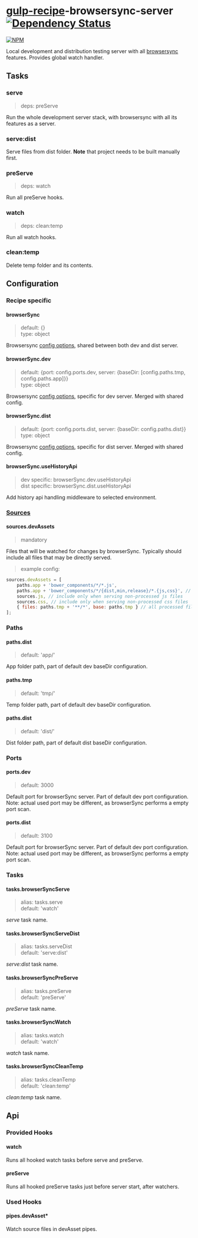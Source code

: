# [gulp-recipe](https://github.com/PGS-dev/gulp-recipe-loader)-browsersync-server [![Dependency Status][depstat-image]][depstat-url]
[![NPM][npm-image]][npm-url]

Local development and distribution testing server with all [browsersync](http://www.browsersync.io/) features. Provides global watch handler.

## Tasks
### serve
> deps: preServe

Run the whole development server stack, with browsersync with all its features as a server.

### serve:dist

Serve files from dist folder. **Note** that project needs to be built manually first.

### preServe
> deps: watch

Run all preServe hooks.

### watch
> deps: clean:temp

Run all watch hooks.

### clean:temp

Delete temp folder and its contents.

## Configuration
### Recipe specific
#### browserSync
> default: {}<br>
> type: object

Browsersync [config options](http://www.browsersync.io/docs/options/), shared between both dev and dist server.

#### browserSync.dev
> default: {port: config.ports.dev, server: {baseDir: [config.paths.tmp, config.paths.app]}}<br>
> type: object

Browsersync [config options](http://www.browsersync.io/docs/options/), specific for dev server. Merged with shared config.

#### browserSync.dist
> default: {port: config.ports.dist, server: {baseDir: config.paths.dist}}<br>
> type: object

Browsersync [config options](http://www.browsersync.io/docs/options/), specific for dist server. Merged with shared config.

#### browserSync.useHistoryApi
> dev specific: browserSync.dev.useHistoryApi<br>
> dist specific: browserSync.dist.useHistoryApi

Add history api handling middleware to selected environment.

### [Sources](https://github.com/PGS-dev/gulp-recipe-loader#sources-configuration-syntax)
#### sources.devAssets
> mandatory

Files that will be watched for changes by browserSync. Typically should include all files that may be directly served.

> example config:
```javascript
sources.devAssets = [
    paths.app + 'bower_components/*/*.js',
    paths.app + 'bower_components/*/{dist,min,release}/*.{js,css}', // most of the generic bower modules
    sources.js, // include only when serving non-processed js files
    sources.css, // include only when serving non-processed css files
    { files: paths.tmp + '**/*', base: paths.tmp } // all processed files from temp directory
];
```

### Paths
#### paths.dist
> default: 'app/'

App folder path, part of default dev baseDir configuration.

#### paths.tmp
> default: 'tmp/'

Temp folder path, part of default dev baseDir configuration.

#### paths.dist
> default: 'dist/'

Dist folder path, part of default dist baseDir configuration.

### Ports
#### ports.dev
> default: 3000

Default port for browserSync server. Part of default dev port configuration.
Note: actual used port may be different, as browserSync performs a empty port scan.

#### ports.dist
> default: 3100

Default port for browserSync server. Part of default dev port configuration.
Note: actual used port may be different, as browserSync performs a empty port scan.

### Tasks
#### tasks.browserSyncServe
> alias: tasks.serve<br>
> default: 'watch'

_serve_ task name.

#### tasks.browserSyncServeDist
> alias: tasks.serveDist<br>
> default: 'serve:dist'

_serve:dist_ task name.

#### tasks.browserSyncPreServe
> alias: tasks.preServe<br>
> default: 'preServe'

_preServe_ task name.

#### tasks.browserSyncWatch
> alias: tasks.watch<br>
> default: 'watch'

_watch_ task name.

#### tasks.browserSyncCleanTemp
> alias: tasks.cleanTemp<br>
> default: 'clean:temp'

_clean:temp_ task name.

## Api
### Provided Hooks
#### watch

Runs all hooked watch tasks before serve and preServe.

#### preServe

Runs all hooked preServe tasks just before server start, after watchers.

### Used Hooks
#### pipes.devAsset*

Watch source files in devAsset pipes.

[npm-url]: https://npmjs.org/package/gulp-recipe-browsersync-server
[npm-image]: https://nodei.co/npm/gulp-recipe-browsersync-server.png?downloads=true
[depstat-url]: https://david-dm.org/PGS-dev/gulp-recipe-browsersync-server
[depstat-image]: https://img.shields.io/david/PGS-dev/gulp-recipe-browsersync-server.svg?style=flat
